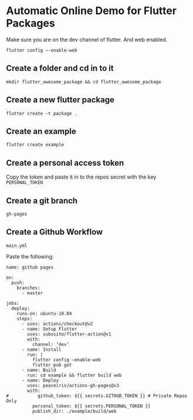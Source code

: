 # Automatic Online Demo for Flutter Packages

Make sure you are on the dev channel of flutter. And web enabled.

`flutter config —-enable-web`

## Create a folder and cd in to it
`mkdir flutter_awesome_package && cd flutter_awesome_package`

## Create a new flutter package
`flutter create -t package .`

## Create an example
`flutter create example`

## Create a personal access token
Copy the token and paste it in to the repos secret with the key `PERSONAL_TOKEN` 

## Create a git branch
`gh-pages`

## Create a Github Workflow
`main.yml`

Paste the following: 

```
name: github pages

on:
  push:
    branches:
      - master

jobs:
  deploy:
    runs-on: ubuntu-18.04
    steps:
      - uses: actions/checkout@v2
      - name: Setup Flutter
        uses: subosito/flutter-action@v1
        with:
          channel: ‘dev’
      - name: Install
        run: |
          flutter config —enable-web
          flutter pub get
      - name: Build
        run: cd example && flutter build web
      - name: Deploy
        uses: peaceiris/actions-gh-pages@v3
        with:
#           github_token: ${{ secrets.GITHUB_TOKEN }} # Private Repos Only
          personal_token: ${{ secrets.PERSONAL_TOKEN }}
          publish_dir: ./example/build/web

```